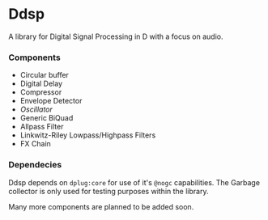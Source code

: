 # Ddsp
A library for Digital Signal Processing in D with a focus on audio.

### Components
- Circular buffer
- Digital Delay
- Compressor
- Envelope Detector
- *Oscillator*
- Generic BiQuad
- Allpass Filter
- Linkwitz-Riley Lowpass/Highpass Filters
- FX Chain

### Dependecies
Ddsp depends on `dplug:core` for use of it's `@nogc` capabilities.  The Garbage collector is only used for testing purposes within the library.

Many more components are planned to be added soon.  
